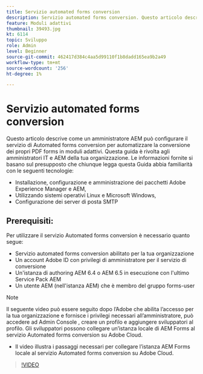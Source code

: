 ```yaml
---
title: Servizio automated forms conversion
description: Servizio automated forms conversion. Questo articolo descrive come un amministratore AEM può configurare il servizio di Automated forms conversion per automatizzare la conversione dei propri PDF forms in moduli adattivi. Questa guida è rivolta agli amministratori IT e AEM della tua organizzazione.
feature: Moduli adattivi
thumbnail: 39493.jpg
kt: 6114
topic: Sviluppo
role: Admin
level: Beginner
source-git-commit: 462417d384c4aa5d99110f1b8dadd165ea9b2a49
workflow-type: tm+mt
source-wordcount: '256'
ht-degree: 1%

---
```


# Servizio automated forms conversion

Questo articolo descrive come un amministratore AEM può configurare il servizio di Automated forms conversion per automatizzare la conversione dei propri PDF forms in moduli adattivi. Questa guida è rivolta agli amministratori IT e AEM della tua organizzazione. Le informazioni fornite si basano sul presupposto che chiunque legga questa Guida abbia familiarità con le seguenti tecnologie:

* Installazione, configurazione e amministrazione dei pacchetti Adobe Experience Manager e AEM,
* Utilizzando sistemi operativi Linux e Microsoft Windows,
* Configurazione dei server di posta SMTP

## Prerequisiti:

Per utilizzare il servizio Automated forms conversion è necessario quanto segue:

* Servizio automated forms conversion abilitato per la tua organizzazione
* Un account Adobe ID con privilegi di amministratore per il servizio di conversione
* Un&#39;istanza di authoring AEM 6.4 o AEM 6.5 in esecuzione con l&#39;ultimo Service Pack AEM
* Un utente AEM (nell&#39;istanza AEM) che è membro del gruppo forms-user

>[!NOTE]
>Il seguente video può essere seguito dopo l’Adobe che abilita l’accesso per la tua organizzazione e fornisce i privilegi necessari all’amministratore, può accedere ad Admin Console , creare un profilo e aggiungere sviluppatori al profilo. Gli sviluppatori possono collegare un’istanza locale di AEM Forms al servizio Automated forms conversion su Adobe Cloud.

* Il video illustra i passaggi necessari per collegare l’istanza AEM Forms locale al servizio Automated forms conversion su Adobe Cloud.

>[!VIDEO](https://video.tv.adobe.com/v/39493/?quality=9&learn=on)

